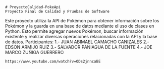 	# ProyectoCalidad-PokeApi
	Proyecto Final de Calidad y Pruebas de Software
Este proyecto utiliza la API de Pokémon para obtener información sobre los Pokémon y la guarda en una base de datos mediante el uso de clases en Python. Esto permite agregar nuevos Pokémon, buscar información existente y realizar diversas operaciones relacionadas con la API y la base de datos.
	Participantes:
	1.- JUAN ABIMAEL CAMACHO CANIZALES
	2.- EDSON ARMIJO RUIZ
	3.- SALVADOR PANIAGUA DE LA FUENTE
	4.- JOE MARCO ZUÑIGA GUERRERO



	https://www.youtube.com/watch?v=ODs2jnncaBE
